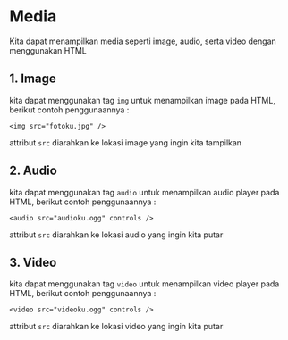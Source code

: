 # Media

Kita dapat menampilkan media seperti image, audio, serta video dengan menggunakan HTML

## 1. Image

kita dapat menggunakan tag `img` untuk menampilkan image pada HTML, berikut contoh penggunaannya :

```markup
<img src="fotoku.jpg" />
```

attribut `src` diarahkan ke lokasi image yang ingin kita tampilkan

## 2. Audio

kita dapat menggunakan tag `audio` untuk menampilkan audio player pada HTML, berikut contoh penggunaannya :

```markup
<audio src="audioku.ogg" controls />
```

attribut `src` diarahkan ke lokasi audio yang ingin kita putar

## 3. Video

kita dapat menggunakan tag `video` untuk menampilkan video player pada HTML, berikut contoh penggunaannya :

```markup
<video src="videoku.ogg" controls />
```

attribut `src` diarahkan ke lokasi video yang ingin kita putar


